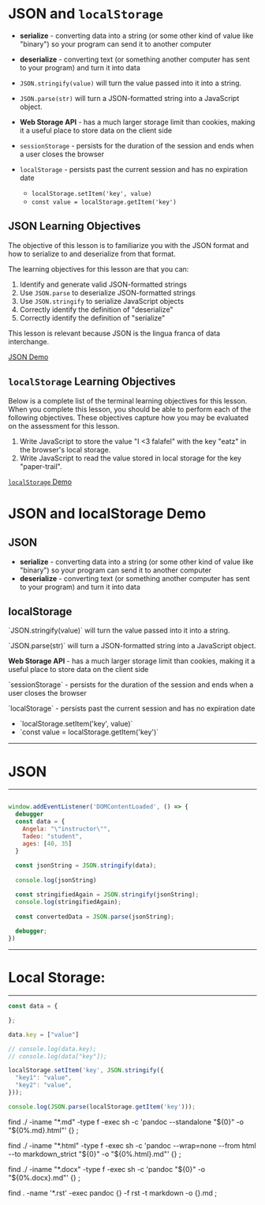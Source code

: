 # JSON and `localStorage`

- **serialize** - converting data into a string (or some other kind of value like "binary") so your program can send it to another computer

- **deserialize** - converting text (or something another computer has sent to your program) and turn it into data

- `JSON.stringify(value)` will turn the value passed into it into a string.
- `JSON.parse(str)` will turn a JSON-formatted string into a JavaScript object.

- **Web Storage API** - has a much larger storage limit than cookies, making it a useful place to store data on the client side

- `sessionStorage` - persists for the duration of the session and ends when a user closes the browser

- `localStorage` - persists past the current session and has no expiration date
  - `localStorage.setItem('key', value)`
  - `const value = localStorage.getItem('key')`

## JSON Learning Objectives

The objective of this lesson is to familiarize you with the JSON format and how to serialize to and deserialize from that format.

The learning objectives for this lesson are that you can:

1. Identify and generate valid JSON-formatted strings
2. Use `JSON.parse` to deserialize JSON-formatted strings
3. Use `JSON.stringify` to serialize JavaScript objects
4. Correctly identify the definition of "deserialize"
5. Correctly identify the definition of "serialize"

This lesson is relevant because JSON is the lingua franca of data interchange.

[JSON Demo]

## `localStorage` Learning Objectives

Below is a complete list of the terminal learning objectives for this lesson. When you complete this lesson, you should be able to perform each of the following objectives. These objectives capture how you may be evaluated on the assessment for this lesson.

1. Write JavaScript to store the value "I <3 falafel" with the key "eatz" in the browser's local storage.
2. Write JavaScript to read the value stored in local storage for the key "paper-trail".

[`localStorage` Demo]

[JSON Demo]: ./json_demo.js
[`localStorage` Demo]: ./localStorage_demo.js

JSON and localStorage Demo
==========================

JSON
----

-   **serialize** - converting data into a string (or some other kind of value like "binary") so your program can send it to another computer
-   **deserialize** - converting text (or something another computer has sent to your program) and turn it into data

localStorage
------------

\`JSON.stringify(value)\` will turn the value passed into it into a string.

\`JSON.parse(str)\` will turn a JSON-formatted string into a JavaScript object.

**Web Storage API** - has a much larger storage limit than cookies, making it a useful place to store data on the client side

\`sessionStorage\` - persists for the duration of the session and ends when a user closes the browser

\`localStorage\` - persists past the current session and has no expiration date

-   \`localStorage.setItem('key', value)\`
-   \`const value = localStorage.getItem('key')\`


---

# JSON

---


```js

window.addEventListener('DOMContentLoaded', () => {
  debugger
  const data = {
    Angela: "\"instructor\"",
    Tadeo: "student",
    ages: [40, 35]
  }
  
  const jsonString = JSON.stringify(data);
  
  console.log(jsonString)

  const stringifiedAgain = JSON.stringify(jsonString);
  console.log(stringifiedAgain);
  
  const convertedData = JSON.parse(jsonString);
  
  debugger;
})

```

---

# Local Storage:

---


```js
const data = {

};

data.key = ["value"]

// console.log(data.key);
// console.log(data["key"]);

localStorage.setItem('key', JSON.stringify({
  "key1": "value",
  "key2": "value",
}));

console.log(JSON.parse(localStorage.getItem('key')));

```





find ./ -iname "*.md" -type f -exec sh -c 'pandoc --standalone "${0}" -o "${0%.md}.html"' {} \;



find ./ -iname "*.html" -type f -exec sh -c 'pandoc --wrap=none --from html --to markdown_strict "${0}" -o "${0%.html}.md"' {} \;


find ./ -iname "*.docx" -type f -exec sh -c 'pandoc "${0}" -o "${0%.docx}.md"' {} \;


find . -name '*.rst' -exec pandoc {} -f rst -t markdown -o {}.md \;

